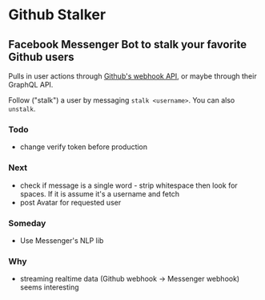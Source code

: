# Github Stalker
## Facebook Messenger Bot to stalk your favorite Github users

Pulls in user actions through [Github's webhook API](https://developer.github.com/webhooks), or maybe through their GraphQL API.

Follow ("stalk") a user by messaging `stalk <username>`. You can also `unstalk`.

### Todo

- change verify token before production

### Next

- check if message is a single word - strip whitespace then look for spaces. If it is assume it's a username and fetch
- post Avatar for requested user

### Someday

- Use Messenger's NLP lib

### Why

- streaming realtime data (Github webhook -> Messenger webhook) seems interesting
